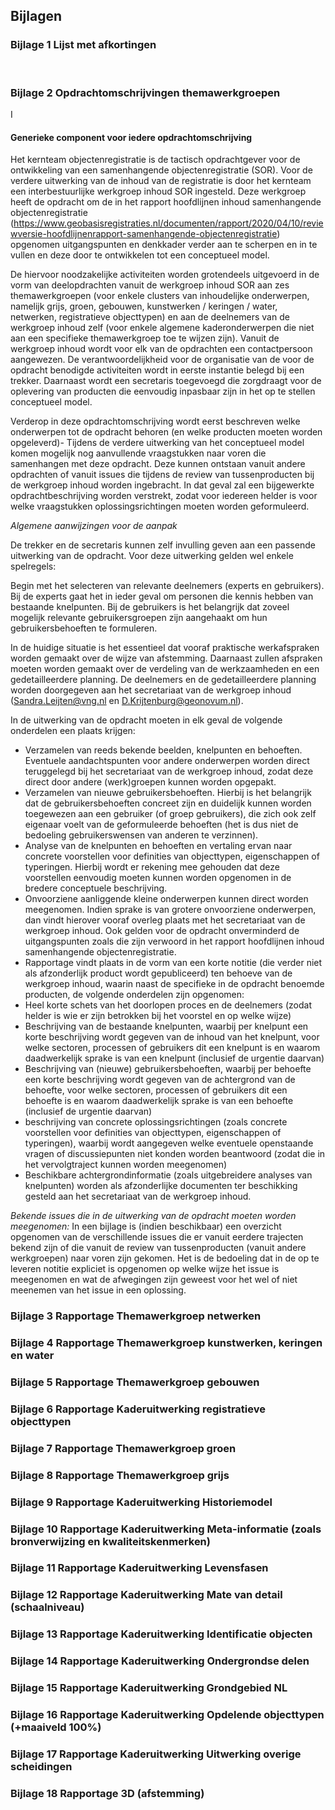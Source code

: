 ## Bijlagen

### Bijlage 1 Lijst met afkortingen


 
### Bijlage 2 Opdrachtomschrijvingen themawerkgroepen
I
#### Generieke component voor iedere opdrachtomschrijving 

Het kernteam objectenregistratie is de tactisch opdrachtgever voor de ontwikkeling van een samenhangende objectenregistratie (SOR). Voor de verdere uitwerking van de inhoud van de registratie is door het kernteam een interbestuurlijke werkgroep inhoud SOR ingesteld. Deze werkgroep heeft de opdracht om de in het rapport hoofdlijnen inhoud samenhangende objectenregistratie (https://www.geobasisregistraties.nl/documenten/rapport/2020/04/10/reviewversie-hoofdlijnenrapport-samenhangende-objectenregistratie) opgenomen uitgangspunten en denkkader verder aan te scherpen en in te vullen en deze door te ontwikkelen tot een conceptueel model.

De hiervoor noodzakelijke activiteiten worden grotendeels uitgevoerd in de vorm van deelopdrachten vanuit de werkgroep inhoud SOR aan zes themawerkgroepen (voor enkele clusters van inhoudelijke onderwerpen, namelijk grijs, groen, gebouwen, kunstwerken / keringen / water, netwerken, registratieve objecttypen) en aan de deelnemers van de werkgroep inhoud zelf (voor enkele algemene kaderonderwerpen die niet aan een specifieke themawerkgroep toe te wijzen zijn). Vanuit de werkgroep inhoud wordt voor elk van de opdrachten een contactpersoon aangewezen. De verantwoordelijkheid voor de organisatie van de voor de opdracht benodigde activiteiten wordt in eerste instantie belegd bij een trekker. Daarnaast wordt een secretaris toegevoegd die zorgdraagt voor de oplevering van producten die eenvoudig inpasbaar zijn in het op te stellen conceptueel model.

Verderop in deze opdrachtomschrijving wordt eerst beschreven welke onderwerpen tot de opdracht behoren (en welke producten moeten worden opgeleverd)- Tijdens de verdere uitwerking van het conceptueel model komen mogelijk nog aanvullende vraagstukken naar voren die samenhangen met deze opdracht. Deze kunnen ontstaan vanuit andere opdrachten of vanuit issues die tijdens de review van tussenproducten bij de werkgroep inhoud worden ingebracht. In dat geval zal een bijgewerkte opdrachtbeschrijving worden verstrekt, zodat voor iedereen helder is voor welke vraagstukken oplossingsrichtingen moeten worden geformuleerd.

*Algemene aanwijzingen voor de aanpak*

De trekker en de secretaris kunnen zelf invulling geven aan een passende uitwerking van de opdracht. Voor deze uitwerking gelden wel enkele spelregels:

Begin met het selecteren van relevante deelnemers (experts en gebruikers). Bij de experts gaat het in ieder geval om personen die kennis hebben van bestaande knelpunten. Bij de gebruikers is het belangrijk dat zoveel mogelijk relevante gebruikersgroepen zijn aangehaakt om hun gebruikersbehoeften te formuleren.

In de huidige situatie is het essentieel dat vooraf praktische werkafspraken worden gemaakt over de wijze van afstemming. Daarnaast zullen afspraken moeten worden gemaakt over de verdeling van de werkzaamheden en een gedetailleerdere planning. De deelnemers en de gedetailleerdere planning worden doorgegeven aan het secretariaat van de werkgroep inhoud (Sandra.Leijten@vng.nl en D.Krijtenburg@geonovum.nl).

In de uitwerking van de opdracht moeten in elk geval de volgende onderdelen een plaats krijgen:
-	Verzamelen van reeds bekende beelden, knelpunten en behoeften. Eventuele aandachtspunten voor andere onderwerpen worden direct teruggelegd bij het secretariaat van de werkgroep inhoud, zodat deze direct door andere (werk)groepen kunnen worden opgepakt.
-	Verzamelen van nieuwe gebruikersbehoeften. Hierbij is het belangrijk dat de gebruikersbehoeften concreet zijn en duidelijk kunnen worden toegewezen aan een gebruiker (of groep gebruikers), die zich ook zelf eigenaar voelt van de geformuleerde behoeften (het is dus niet de bedoeling gebruikerswensen van anderen te verzinnen).
-	Analyse van de knelpunten en behoeften en vertaling ervan naar concrete voorstellen voor definities van objecttypen, eigenschappen of typeringen. Hierbij wordt er rekening mee gehouden dat deze voorstellen eenvoudig moeten kunnen worden opgenomen in de bredere conceptuele beschrijving.
-	Onvoorziene aanliggende kleine onderwerpen kunnen direct worden meegenomen. Indien sprake is van grotere onvoorziene onderwerpen, dan vindt hierover vooraf overleg plaats met het secretariaat van de werkgroep inhoud. Ook gelden voor de opdracht onverminderd de uitgangspunten zoals die zijn verwoord in het rapport hoofdlijnen inhoud samenhangende objectenregistratie.
- Rapportage vindt plaats in de vorm van een korte notitie (die verder niet als afzonderlijk product wordt gepubliceerd) ten behoeve van de werkgroep inhoud, waarin naast de specifieke in de opdracht benoemde producten, de volgende onderdelen zijn opgenomen:
- 	Heel korte schets van het doorlopen proces en de deelnemers (zodat helder is wie er zijn betrokken bij het voorstel en op welke wijze)
- 	Beschrijving van de bestaande knelpunten, waarbij per knelpunt een korte beschrijving wordt gegeven van de inhoud van het knelpunt, voor welke sectoren, processen of gebruikers dit een knelpunt is en waarom daadwerkelijk sprake is van een knelpunt (inclusief de urgentie daarvan) 
-	Beschrijving van (nieuwe) gebruikersbehoeften, waarbij per behoefte een korte beschrijving wordt gegeven van de achtergrond van de behoefte, voor welke sectoren, processen of gebruikers dit een behoefte is en waarom daadwerkelijk sprake is van een behoefte (inclusief de urgentie daarvan) 
- 	beschrijving van concrete oplossingsrichtingen (zoals concrete voorstellen voor definities van objecttypen, eigenschappen of typeringen), waarbij wordt aangegeven welke eventuele openstaande vragen of discussiepunten niet konden worden beantwoord (zodat die in het vervolgtraject kunnen worden meegenomen)
-	Beschikbare achtergrondinformatie (zoals uitgebreidere analyses van knelpunten) worden als afzonderlijke documenten ter beschikking gesteld aan het secretariaat van de werkgroep inhoud. 


*Bekende issues die in de uitwerking van de opdracht moeten worden meegenomen:* 
In een bijlage is (indien beschikbaar) een overzicht opgenomen van de verschillende issues die er vanuit eerdere trajecten bekend zijn of die vanuit de review van tussenproducten (vanuit andere werkgroepen) naar voren zijn gekomen. Het is de bedoeling dat in de op te leveren notitie expliciet is opgenomen op welke wijze het issue is meegenomen en wat de afwegingen zijn geweest voor het wel of niet meenemen van het issue in een oplossing. 



### Bijlage 3 Rapportage Themawerkgroep netwerken


### Bijlage 4 Rapportage Themawerkgroep kunstwerken, keringen en water

### Bijlage 5 Rapportage Themawerkgroep gebouwen

### Bijlage 6 Rapportage Kaderuitwerking registratieve objecttypen

### Bijlage 7 Rapportage Themawerkgroep groen

### Bijlage 8 Rapportage Themawerkgroep grijs

### Bijlage 9 Rapportage Kaderuitwerking Historiemodel

### Bijlage 10 Rapportage Kaderuitwerking Meta-informatie (zoals bronverwijzing en kwaliteitskenmerken)


### Bijlage 11 Rapportage Kaderuitwerking Levensfasen

### Bijlage 12 Rapportage Kaderuitwerking Mate van detail (schaalniveau)

### Bijlage 13 Rapportage Kaderuitwerking Identificatie objecten

### Bijlage 14 Rapportage Kaderuitwerking Ondergrondse delen

### Bijlage 15 Rapportage Kaderuitwerking Grondgebied NL

### Bijlage 16 Rapportage Kaderuitwerking Opdelende objecttypen (+maaiveld 100%)

### Bijlage 17 Rapportage Kaderuitwerking Uitwerking overige scheidingen

### Bijlage 18 Rapportage 3D (afstemming)
